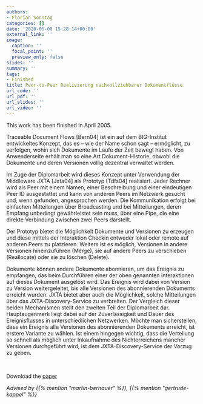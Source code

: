 ```yaml
---
authors:
- Florian Sonntag
categories: []
date: '2020-05-08 15:28:14+00:00'
external_link: ''
image:
  caption: ''
  focal_point: ''
  preview_only: false
slides: ''
summary: ''
tags:
- Finished
title: Peer-to-Peer Realisierung nachvollziehbarer Dokumentflüsse
url_code: ''
url_pdf: ''
url_slides: ''
url_video: ''
---
```


This work has been finished in April 2005.

Traceable Document Flows \[Bern04\] ist ein auf dem BIG-Institut entwickeltes Konzept, das es – wie der Name schon sagt – ermöglicht, zu verfolgen, wohin sich Dokumente im Laufe der Zeit bewegt haben. Von Anwenderseite erhält man so eine Art Dokument-Historie, obwohl die Dokumente und deren Versionen völlig dezentral verwaltet werden.

Im Zuge der Diplomarbeit wird dieses Konzept unter Verwendung der Middleware JXTA \[Jxta04\] als Prototyp \[Tdfs04\] realisiert. Jeder Rechner wird als Peer mit einem Namen, einer Beschreibung und einer eindeutigen Peer ID ausgestattet und kann von anderen Peers im Netzwerk gesucht und, wenn gefunden, angesprochen werden. Die Kommunikation erfolgt bei einfachen Mitteilungen über Broadcasting und bei Mitteilungen, deren Empfang unbedingt gewährleistet sein muss, über eine Pipe, die eine direkte Verbindung zwischen zwei Peers darstellt.

Der Prototyp bietet die Möglichkeit Dokumente und Versionen zu erzeugen und diese mittels der Interaktion Checkin entweder lokal oder remote auf anderen Peers zu platzieren. Weiters ist es möglich, Versionen in andere Versionen hineinzuführen (Merge), sie auf andere Peers zu verschieben (Reallocate) oder sie zu löschen (Delete).

Dokumente können andere Dokumente abonnieren, um das Ereignis zu empfangen, das beim Durchführen einer der oben genannten Interaktionen auf dieses Dokument ausgelöst wird. Das Ereignis wird dabei von Version zu Version weitergeleitet, bis alle Versionen des abonnierenden Dokuments erreicht wurden. JXTA bietet aber auch die Möglichkeit, solche Mitteilungen über das JXTA-Discovery-Service zu verbreiten. Der Vergleich dieser beiden Mechanismen stellt den zweiten Teil der Diplomarbeit dar. Hauptaugenmerk liegt dabei auf der Zuverlässigkeit und Dauer des Ereignisflusses in unterschiedlichen Netzwerken. Möchte man sicherstellen, dass ein Ereignis alle Versionen des abonnierenden Dokuments erreicht, ist erstere Variante zu wählen. Ist einem hingegen wichtig, dass die Verteilung so schnell als möglich unter Inkaufnahme des Nichterreichens mancher Versionen durchgeführt wird, ist dem JXTA-Discovery-Service der Vorzug zu geben.

&nbsp;

 Download the [paper](https://www.big.tuwien.ac.at/app/uploads/2016/10/Sonntag_poster.pdf)

*Advised by {{% mention "martin-bernauer" %}}, {{% mention "gertrude-kappel" %}}*